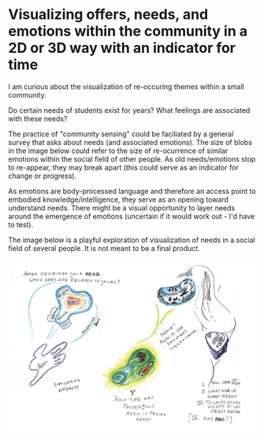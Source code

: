 # Visualizing offers, needs, and emotions within the community in a 2D or 3D way with an indicator for time 
I am curious about the visualization of re-occuring themes within a small community. 

Do certain needs of students exist for years? What feelings are associated with these needs? 

The practice of "community sensing" could be faciliated by a general survey that asks about needs (and associated emotions). The size of blobs in the image below could refer to the size of re-ocurrence of similar emotions within the social field of other people. As old needs/emotions stop to re-appear, they may break apart (this could serve as an indicator for change or progress).

As emotions are body-processed language and therefore an access point to embodied knowledge/intelligence, they serve as an opening toward understand needs. There might be a visual opportunity to layer needs around the emergence of emotions (uncertain if it would work out - I'd have to test).

The image below is a playful exploration of visualization of needs in a social field of several people. It is not meant to be a final product. 

![](media/cleanshot_2024-02-25-at-16-36-52@2x.png)